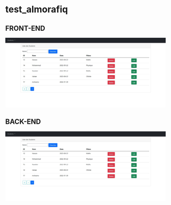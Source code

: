 # test_almorafiq

<h2>FRONT-END</h2>
<img src="capture.jpg" />


<h2>BACK-END</h2>
<img src="capture.jpg" />
